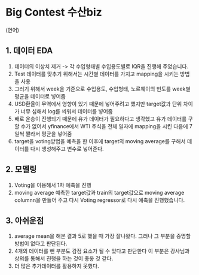 # Big Contest 수산biz

(연어)
## 1. 데이터 EDA
1. 데이터의 이상치 제거 -> 각 수입형태별 수입용도별로 IQR을 진행해 주었습니다.
2. Test 데이터를 맞추기 위해서는 시간별 데이터를 가지고 mapping을 시키는 방법을 사용
3. 그러기 위해서 week을 기준으로 수입용도, 수입형태, 노르웨이의 빈도를 week별 평균을 데이터로 넣어줌
4. USD환율이 무역에서 영향이 있기 때문에 넣어주려고 했지만 target값과 단위 차이가 너무 심해서 log를 씌워서 데이터를 넣어줌
5. 배로 운송이 진행되기 때문에 유가 데이터가 필요하다고 생각했고 유가 데이터를 구할 수가 없어서 yfinance에서 WTI 주식을 전체 일자에 mapping을 시킨 다음에 7일씩 짤라서 평균을 넣어줌
6. target을 voting방법을 예측을 한 이후에 target의 moving average를 구해서 데이터를 다시 생성해주고 변수로 넣어준다.

## 2. 모델링
1. Voting을 이용해서 1차 예측을 진행
2. moving average 예측한 target값과 train의 target값으로 moving average columnn을 만들어 주고 다시 Voting regressor로 다시 예측을 진행했습니다.

## 3. 아쉬운점
1. average mean을 해본 결과 5로 했을 때 가장 잘나왔다. 그러나 그 부분을 증명할 방법이 없다고 판단된다.
2. 4개의 데이터를 뺀 부분도 감점 요소가 될 수 있다고 판단한다 이 부분은 강사님과 상의를 통해서 진행을 하는 것이 좋읗 것 같다.
3. 더 많은 추가데이터를 활용하지 못했다.
